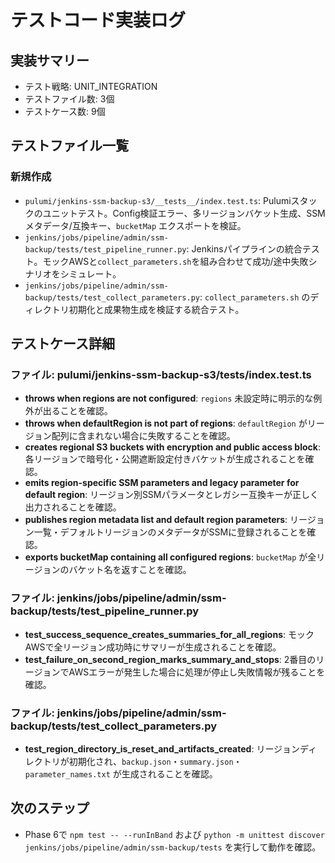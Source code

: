 # テストコード実装ログ

## 実装サマリー
- テスト戦略: UNIT_INTEGRATION
- テストファイル数: 3個
- テストケース数: 9個

## テストファイル一覧

### 新規作成
- `pulumi/jenkins-ssm-backup-s3/__tests__/index.test.ts`: Pulumiスタックのユニットテスト。Config検証エラー、多リージョンバケット生成、SSMメタデータ/互換キー、`bucketMap` エクスポートを検証。
- `jenkins/jobs/pipeline/admin/ssm-backup/tests/test_pipeline_runner.py`: Jenkinsパイプラインの統合テスト。モックAWSと`collect_parameters.sh`を組み合わせて成功/途中失敗シナリオをシミュレート。
- `jenkins/jobs/pipeline/admin/ssm-backup/tests/test_collect_parameters.py`: `collect_parameters.sh` のディレクトリ初期化と成果物生成を検証する統合テスト。

## テストケース詳細

### ファイル: pulumi/jenkins-ssm-backup-s3/__tests__/index.test.ts
- **throws when regions are not configured**: `regions` 未設定時に明示的な例外が出ることを確認。
- **throws when defaultRegion is not part of regions**: `defaultRegion` がリージョン配列に含まれない場合に失敗することを確認。
- **creates regional S3 buckets with encryption and public access block**: 各リージョンで暗号化・公開遮断設定付きバケットが生成されることを確認。
- **emits region-specific SSM parameters and legacy parameter for default region**: リージョン別SSMパラメータとレガシー互換キーが正しく出力されることを確認。
- **publishes region metadata list and default region parameters**: リージョン一覧・デフォルトリージョンのメタデータがSSMに登録されることを確認。
- **exports bucketMap containing all configured regions**: `bucketMap` が全リージョンのバケット名を返すことを確認。

### ファイル: jenkins/jobs/pipeline/admin/ssm-backup/tests/test_pipeline_runner.py
- **test_success_sequence_creates_summaries_for_all_regions**: モックAWSで全リージョン成功時にサマリーが生成されることを確認。
- **test_failure_on_second_region_marks_summary_and_stops**: 2番目のリージョンでAWSエラーが発生した場合に処理が停止し失敗情報が残ることを確認。

### ファイル: jenkins/jobs/pipeline/admin/ssm-backup/tests/test_collect_parameters.py
- **test_region_directory_is_reset_and_artifacts_created**: リージョンディレクトリが初期化され、`backup.json`・`summary.json`・`parameter_names.txt` が生成されることを確認。

## 次のステップ
- Phase 6で `npm test -- --runInBand` および `python -m unittest discover jenkins/jobs/pipeline/admin/ssm-backup/tests` を実行して動作を確認。
